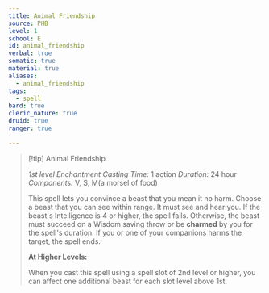 ```yaml
---
title: Animal Friendship
source: PHB
level: 1
school: E
id: animal_friendship
verbal: true
somatic: true
material: true
aliases:
  - animal_friendship
tags:
  - spell
bard: true
cleric_nature: true
druid: true
ranger: true

---
```

>[!tip] Animal Friendship
>
> *1st level Enchantment*
> *Casting Time:* 1 action
> *Duration:* 24 hour
> *Components:* V, S, M(a morsel of food)
>
>This spell lets you convince a beast that you mean it no harm. Choose a beast that you can see within range. It must see and hear you. If the beast's Intelligence is 4 or higher, the spell fails. Otherwise, the beast must succeed on a Wisdom saving throw or be **charmed** by you for the spell's duration. If you or one of your companions harms the target, the spell ends.
>
>**At Higher Levels:**
>
>When you cast this spell using a spell slot of 2nd level or higher, you can affect one additional beast for each slot level above 1st.
>

